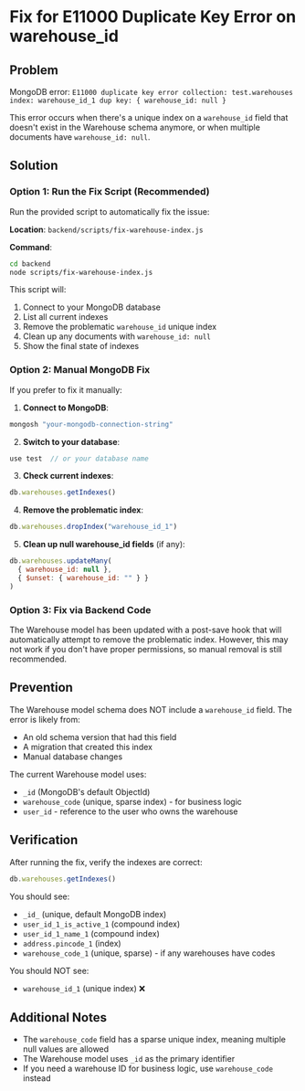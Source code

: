 # Fix for E11000 Duplicate Key Error on warehouse_id

## Problem
MongoDB error: `E11000 duplicate key error collection: test.warehouses index: warehouse_id_1 dup key: { warehouse_id: null }`

This error occurs when there's a unique index on a `warehouse_id` field that doesn't exist in the Warehouse schema anymore, or when multiple documents have `warehouse_id: null`.

## Solution

### Option 1: Run the Fix Script (Recommended)

Run the provided script to automatically fix the issue:

**Location**: `backend/scripts/fix-warehouse-index.js`

**Command**:
```bash
cd backend
node scripts/fix-warehouse-index.js
```

This script will:
1. Connect to your MongoDB database
2. List all current indexes
3. Remove the problematic `warehouse_id` unique index
4. Clean up any documents with `warehouse_id: null`
5. Show the final state of indexes

### Option 2: Manual MongoDB Fix

If you prefer to fix it manually:

1. **Connect to MongoDB**:
```bash
mongosh "your-mongodb-connection-string"
```

2. **Switch to your database**:
```javascript
use test  // or your database name
```

3. **Check current indexes**:
```javascript
db.warehouses.getIndexes()
```

4. **Remove the problematic index**:
```javascript
db.warehouses.dropIndex("warehouse_id_1")
```

5. **Clean up null warehouse_id fields** (if any):
```javascript
db.warehouses.updateMany(
  { warehouse_id: null },
  { $unset: { warehouse_id: "" } }
)
```

### Option 3: Fix via Backend Code

The Warehouse model has been updated with a post-save hook that will automatically attempt to remove the problematic index. However, this may not work if you don't have proper permissions, so manual removal is still recommended.

## Prevention

The Warehouse model schema does NOT include a `warehouse_id` field. The error is likely from:
- An old schema version that had this field
- A migration that created this index
- Manual database changes

The current Warehouse model uses:
- `_id` (MongoDB's default ObjectId)
- `warehouse_code` (unique, sparse index) - for business logic
- `user_id` - reference to the user who owns the warehouse

## Verification

After running the fix, verify the indexes are correct:

```javascript
db.warehouses.getIndexes()
```

You should see:
- `_id_` (unique, default MongoDB index)
- `user_id_1_is_active_1` (compound index)
- `user_id_1_name_1` (compound index)
- `address.pincode_1` (index)
- `warehouse_code_1` (unique, sparse) - if any warehouses have codes

You should NOT see:
- `warehouse_id_1` (unique index) ❌

## Additional Notes

- The `warehouse_code` field has a sparse unique index, meaning multiple null values are allowed
- The Warehouse model uses `_id` as the primary identifier
- If you need a warehouse ID for business logic, use `warehouse_code` instead

